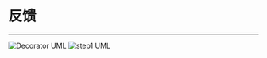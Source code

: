 # 反馈

---

![Decorator UML](https://cdn.jsdelivr.net/gh/huanxueshengmou/picture-host/Decorator.jpg)
![step1 UML](https://cdn.jsdelivr.net/gh/huanxueshengmou/picture-host/20241010190237.png)
